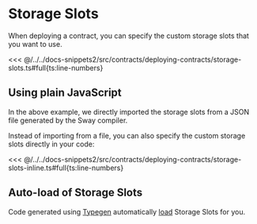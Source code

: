 # Storage Slots

When deploying a contract, you can specify the custom storage slots that you want to use.

<<< @/../../docs-snippets2/src/contracts/deploying-contracts/storage-slots.ts#full{ts:line-numbers}

## Using plain JavaScript

In the above example, we directly imported the storage slots from a JSON file generated by the Sway compiler.

Instead of importing from a file, you can also specify the custom storage slots directly in your code:

<<< @/../../docs-snippets2/src/contracts/deploying-contracts/storage-slots-inline.ts#full{ts:line-numbers}

## Auto-load of Storage Slots

Code generated using [Typegen](../fuels-cli/generating-types.md) automatically [load](../fuels-cli/using-generated-types.md#autoloading-of-storage-slots) Storage Slots for you.
